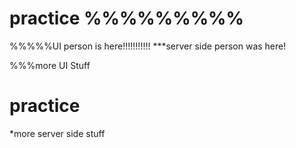 # practice %%%%%%%%%
%%%%%UI person is here!!!!!!!!!!!  ***server side person was here!

%%%more UI Stuff

# practice

*more server side stuff

